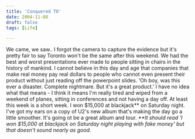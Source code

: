 ```yaml
---
title: 'Conquered TO'
date: 2004-11-08
draft: false
tags: [Life]

---
```


We came, we saw.. I forgot the camera to capture the evidence but it's pretty fair to say Toronto won't be the same after this weekend. We had the best and worst presentations ever made to people sitting in chairs in the history of mankind. I cannot believe in this day and age that companies that make real money pay real dollars to people who cannot even present their product without just reading off the powerpoint slides. 'Oh boy, was this ever a disaster. Complete nightmare. But it's a great product.' I have no idea what that means - I think it means I'm really tired and wiped from a weekend of planes, sitting in conferences and not having a day off. At least this week is a short week. I won $15,000 at blackjack\*\* on Saturday night. I've got my ears on a copy of U2's new album that's making the day go a little smoother. It's going ot be a great album and tour. _\*\*It should read 'I won $15,000 at blackjack on Saturday night playing with fake money' but that doesn't sound nearly as good._
